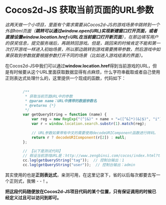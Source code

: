 # Cocos2d-JS 获取当前页面的URL参数

*这两天做一个小项目，里面有个需求需要从Cocos2d-JS的游戏场景中跳转到一个外部html页面（**跳转可以通过window.open(URL)实现新建窗口打开页面，或者直接设置window.location.href=URL在当前窗口打开新页面**），在那边填写用户的获奖信息，提交服务端后，再跳转回游戏。但是，跳回来的时候肯定不能和第一次打开游戏一样进入初始场景，所以那边跳转到游戏需要携带参数，然后游戏中如果获取到参数就要根据参数打开不同的场景（比如进入游戏结束的界面）。*

在Cocos2d-JS中我们可以通过**window.location.href**得到当前游戏的URL，但是有时候要从这个URL里面获取数据显得有点麻烦，什么字符串截取或者自己使用正则表达式处理什么的，这里提供一个现成的函数，代码如下：

```js

		/**
	     * 获取当前页面URL中的参数
	     * @param name：URL中携带的数据参数名
	     * @returns {*}
	     */
	    var getQueryString = function (name) {
	        var reg = new RegExp("(^|&)" + name + "=([^&]*)(&|$)", "i");
	        var r = window.location.search.substr(1).match(reg);
	
	        // URL参数如果带有中文的需要使用decodeURIComponent函数进行转码。
	        return r ? decodeURIComponent(r[2]) : null;
	    };
    
        // 【以下是测试代码】
        // 假设当前游戏URL是：http://www.zengbinsi.com/cocos/index.html?tag=1&user=admin
        cc.log(getQueryString("tag"));  // 控制台输出：1
        cc.log(getQueryString("user"));  // 控制台输出：admin
```
        
其实使用的也是**正则表达式**，亲测可用，在这里记录下，省的以后每次都要去写一个正则式，我懒 - -！。

**把这段代码随便放在Cocos2d-JS项目代码的某个位置，只有保证调用的时候已经定义过且可以访问到即可。**
